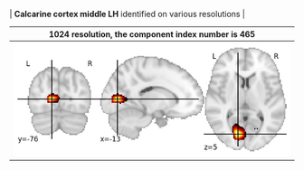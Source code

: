 


| **Calcarine cortex middle LH** identified on various resolutions |

| 1024 resolution, the component index number is 465|  
|:---:|  
| ![Component 1024](../1024/final/465.jpg "From component 1024: Calcarine cortex middle LH") |